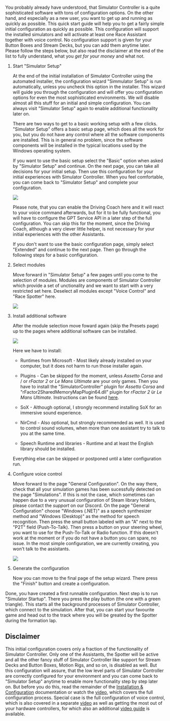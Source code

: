 You probably already have understood, that Simulator Controller is a quite sophisticated software with tons of configuration options. On the other hand, and especially as a new user, you want to get up and running as quickly as possible. This quick start guide will help you to get a fairly simple initial configuration as quickly as possible. This configuration will support the installed simulators and will activate at least one Race Assistant together with voice control. No configuration support is given for your Button Boxes and Stream Decks, but you can add them anytime later. Please follow the steps below, but also read the disclaimer at the end of the list to fully understand, what you *get for your money* and what not.

1. Start "Simulator Setup"

   At the end of the initial installation of Simulator Controller using the automated installer, the configuration wizard "Simmulator Setup" is run automatically, unless you uncheck this option in the installer. This wizard will guide you through the configuration and will offer you configuration options for even the most sophisticated environments. We will disable almost all this stuff for an initial and simple configuration. You can always visit "Simulator Setup" again to enable additional functionality later on.
   
   There are two ways to get to a basic working setup with a few clicks. "Simulator Setup" offers a basic setup page, which does all the work for you, but you do not have any control where all the software components are installed. This is in general no problem, since the software components will be installed in the typical locations used by the Windows operating system.
   
   If you want to use the basic setup select the "Basic" option when asked by "Simulator Setup" and continue. On the next page, you can take all decisions for your initial setup. Then use this configuration for your initial experiences with Simulator Controller. When you feel comfortable, you can come back to "Simulator Setup" and complete your configuration.
   
   ![](https://github.com/SeriousOldMan/Simulator-Controller/blob/main/Docs/Images/Quick%20Start%204.JPG)
   
   Please note, that you can enable the Driving Coach here and it will react to your voice command afterwards, but for it to be fully functional, you will have to configure the GPT Service API in a later step of the full configuration. You can skip this for the moment, since the Driving Coach, although a very clever little helper, is not necessary for your initial experiences with the other Assistants.
   
   If you don't want to use the basic configuration page, simply select "Extended" and continue to the next page. Then go through the following steps for a basic configuration.

2. Select modules

   Move forward in "Simulator Setup" a few pages until you come to the selection of modules. Modules are components of Simulator Controller which provide a set of unctionality and we want to start with a very restricted set here. Deselect all modules except "Voice Control" and "Race Spotter" here.
   
   ![](https://github.com/SeriousOldMan/Simulator-Controller/blob/main/Docs/Images/Quick%20Start%201.JPG)

3. Install additional software

   After the module selection move foward again (skip the Presets page) up to the pages where additional software can be installed.
   
   ![](https://github.com/SeriousOldMan/Simulator-Controller/blob/main/Docs/Images/Quick%20Start%202.JPG)
   
   Here we have to install:
   
   - Runtimes from Microsoft - Most likely already installed on your computer, but it does not harm to run those installer again.
   
   - Plugins - Can be skipped for the moment, unless *Assetto Corsa* and / or *rFactor 2* or *Le Mans Ultimate* are your only games. Then you have to install the "SimulatorController" plugin for *Assetto Corsa* and "rFactor2SharedMemoryMapPlugin64.dll" plugin for *rFactor 2* ür *Le Mans Ultimate*. Instructions can be found [here](https://github.com/SeriousOldMan/Simulator-Controller/wiki/Virtual-Race-Engineer#installation-of-telemetry-providers).
   
   - SoX - Although optional, I strongly recommend installing SoX for an immersive sound experience.
   
   - NirCmd - Also optional, but strongly recommended as well. It is used to control sound volumes, when more than one assistant try to talk to you at the same time.
   
   - Speech Runtime and libraries - Runtime and at least the English library should be installed.
   
   Everything else can be skipped or postponed until a later configuration run.

4. Configure voice control

   Move forward to the page "General Configuration". On the way there, check that all your simulation games has been sucessfully detected on the page "Simulations". If this is not the case, which sometimes can happen due to a very unusual configuration of Steam library folders, please contact the *support* on our Discord.
   On the page "General Configuration" choose "Windows (.NET)" as a speech synthesizer method and "Windows (Desktop)" as the method for speech recognition. Then press the small button labeled with an "A" next to the "P2T" field (Push-To-Talk). Then press a button on your steering wheel, you want to use for the Push-To-Talk or Radio function. If this doesn't work at the moment or if you do not have a button you can spare, no issue. In the most simple configuration, we are currently creating, you won't talk to the assistants.
   
   ![](https://github.com/SeriousOldMan/Simulator-Controller/blob/main/Docs/Images/Quick%20Start%203.JPG)

5. Generate the configuration

   Now you can move to the final page of the setup wizard. There press the "Finish" button and create a configuration.

Done, you have created a first runnable configuration. Next step is to run "Simulator Startup". There you press the play button (the one with a green triangle). This starts all the background processes of Simulator Controller, which connect to the simulation. After that, you can start your favourite game and head out to the track where you will be greated by the Spotter during the formation lap.

## Disclaimer

This initial configuration covers only a fraction of the functionality of Simulator Controller. Only one of the Assistants, the Spotter will be active and all the other fancy stuff of Simulator Controller like support for Stream Decks and Button Boxes, Motion Rigs, and so on, is disabled as well. But this configuration will assure, that the low level parts of Simulator Controller are correctly configured for your environment and you can come back to "Simulator Setup" anytime to enable more functionality step by step later on. But before you do this, read the remainder of the [Installation & Configuration](https://github.com/SeriousOldMan/Simulator-Controller/wiki/Installation-&-Configuration) documentation or watch the [video](https://youtu.be/1XFvWhg2cPw), which covers the full configuration process. Special case is the full configuration of voice control, which is also covered in a separate [video](https://youtu.be/u_2cIrZ1zFk) as well as getting the most out of your hardware controllers, for which also an additional [video guide](https://youtu.be/wPUnjViU15U) is available.